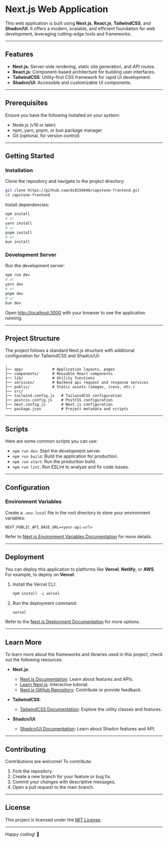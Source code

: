 # Next.js Web Application

This web application is built using **Next.js**, **React.js**, **TailwindCSS**, and **Shadcn/UI**. It offers a modern, scalable, and efficient foundation for web development, leveraging cutting-edge tools and frameworks.

---

## Features

- **Next.js**: Server-side rendering, static site generation, and API routes.
- **React.js**: Component-based architecture for building user interfaces.
- **TailwindCSS**: Utility-first CSS framework for rapid UI development.
- **Shadcn/UI**: Accessible and customizable UI components.

---

## Prerequisites

Ensure you have the following installed on your system:

- Node.js (v16 or later)
- npm, yarn, pnpm, or bun package manager
- Git (optional, for version control)

---

## Getting Started

### Installation

Clone the repository and navigate to the project directory:

```bash
git clone https://github.com/dc8156046/capstone-frontend.git
cd capstone-frontend
```

Install dependencies:

```bash
npm install
# or
yarn install
# or
pnpm install
# or
bun install
```

### Development Server

Run the development server:

```bash
npm run dev
# or
yarn dev
# or
pnpm dev
# or
bun dev
```

Open [http://localhost:3000](http://localhost:3000) with your browser to see the application running.

---

## Project Structure

The project follows a standard Next.js structure with additional configuration for TailwindCSS and Shadcn/UI:

```plaintext
.
├── app/             # Application layouts, pages
├── components/      # Reusable React components
├── lib/             # Utility functions
├── services/        # Backend api request and response services
├── public/          # Static assets (images, icons, etc.)
├── src/
├── tailwind.config.js   # TailwindCSS configuration
├── postcss.config.js    # PostCSS configuration
├── next.config.js       # Next.js configuration
└── package.json         # Project metadata and scripts
```

---

## Scripts

Here are some common scripts you can use:

- `npm run dev`: Start the development server.
- `npm run build`: Build the application for production.
- `npm run start`: Run the production build.
- `npm run lint`: Run ESLint to analyze and fix code issues.

---

## Configuration

### Environment Variables

Create a `.env.local` file in the root directory to store your environment variables:

```plaintext
NEXT_PUBLIC_API_BASE_URL=<your-api-url>
```

Refer to [Next.js Environment Variables Documentation](https://nextjs.org/docs/basic-features/environment-variables) for more details.

---

## Deployment

You can deploy this application to platforms like **Vercel**, **Netlify**, or **AWS**. For example, to deploy on **Vercel**:

1. Install the Vercel CLI:
   ```bash
   npm install -g vercel
   ```

2. Run the deployment command:
   ```bash
   vercel
   ```

Refer to the [Next.js Deployment Documentation](https://nextjs.org/docs/deployment) for more options.

---

## Learn More

To learn more about the frameworks and libraries used in this project, check out the following resources:

- **Next.js**:
  - [Next.js Documentation](https://nextjs.org/docs): Learn about features and APIs.
  - [Learn Next.js](https://nextjs.org/learn): Interactive tutorial.
  - [Next.js GitHub Repository](https://github.com/vercel/next.js): Contribute or provide feedback.

- **TailwindCSS**:
  - [TailwindCSS Documentation](https://tailwindcss.com/docs): Explore the utility classes and features.

- **Shadcn/UI**:
  - [Shadcn/UI Documentation](https://ui.shadcn.com/docs): Learn about Shadcn features and API.

---

## Contributing

Contributions are welcome! To contribute:

1. Fork the repository.
2. Create a new branch for your feature or bug fix.
3. Commit your changes with descriptive messages.
4. Open a pull request to the main branch.

---

## License

This project is licensed under the [MIT License](LICENSE).

---

Happy coding! 🚀

